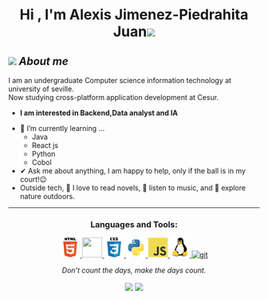 <h1 align="center"><b>Hi , I'm Alexis Jimenez-Piedrahita Juan</b><img src="https://media.giphy.com/media/1r8YvFB47nAsAy36mp/giphy.gif?cid=ecf05e47n5kryig40zryd5q6csfadmxyd9wx3fmmi7hch340&ep=v1_stickers_search&rid=giphy.gif&ct=s" width="75"></h1>


<!--
**Alejimjua/Alejimjua** is a ✨ _special_ ✨ repository because its `README.md` (this file) appears on your GitHub profile.

Here are some ideas to get you started:

- 🔭 I’m currently working on ...
- 🌱 I’m currently learning ...
- 👯 I’m looking to collaborate on ...
- 🤔 I’m looking for help with ...
- 💬 Ask me about ...
- 📫 How to reach me: ...
- 😄 Pronouns: ...
- ⚡ Fun fact: ...
-->
## <img src="https://media.giphy.com/media/v1.Y2lkPTc5MGI3NjExMWw1Yndnb2N0emYxMDh0dnpndm1hdnc4N245NWJhdzFzdmZpdDc0YiZlcD12MV9zdGlja2Vyc19zZWFyY2gmY3Q9cw/1EL4RLxT3BnBnicJiX/giphy.gif" width="50px">&nbsp;***About me***

I am an undergraduate Computer science information technology at university of seville.<br>Now studying cross-platform application development at Cesur.
* **I am interested in Backend,Data analyst and IA**
- 🌱 I’m currently learning ...
  - Java
  - React js
  - Python
  - Cobol
- ✔ Ask me about anything, I am happy to help, only if the ball is in my court!😉<br>
- Outside tech, 📖 I love to read novels, 🎵 listen to music, and 🌴 explore nature outdoors.
<hr>

<h3 align="center">Languages and Tools:</h3>

<p align="center"> 
  <a href="https://www.w3schools.com/html/" target="_blank"> 
    <img src="https://raw.githubusercontent.com/devicons/devicon/master/icons/html5/html5-original-wordmark.svg" alt="html5" width="40" height="40"/> 
  </a>
  <a href="https://www.w3schools.com/java/default.asp" target="_blank"> 
    <img src="https://icongr.am/devicon/java-original.svg" width="40" height="40"/> 
  </a>
  <a href="https://www.w3schools.com/css/" target="_blank"> 
    <img src="https://raw.githubusercontent.com/devicons/devicon/master/icons/css3/css3-original-wordmark.svg" alt="css3" width="40" height="40"/> 
  </a> 
  <a href="https://www.python.org" target="_blank"> 
    <img src="https://raw.githubusercontent.com/devicons/devicon/master/icons/python/python-original.svg" alt="python" width="40" height="40"/> 
  </a>  
  <a href="https://developer.mozilla.org/en-US/docs/Web/JavaScript" target="_blank"> 
    <img src="https://raw.githubusercontent.com/devicons/devicon/master/icons/javascript/javascript-original.svg" alt="javascript" width="40" height="40"/> 
  </a> 
  <a href="https://www.linux.org/" target="_blank"> 
    <img src="https://raw.githubusercontent.com/devicons/devicon/master/icons/linux/linux-original.svg" alt="linux" width="40" height="40"/> 
  </a> 
  <a href="https://git-scm.com/" target="_blank"> 
    <img src="https://www.vectorlogo.zone/logos/git-scm/git-scm-icon.svg" alt="git" width="40" height="40"/> 
  </a>
</p>
<p align="center">
   <i>Don’t count the days, make the days count.</i>
   <br>
<br>	
<a target="_blank" href="https://www.linkedin.com/in/alexis-jimen%C3%A9z-piedrahita-juan-3906122b3/
"><img src="https://img.shields.io/badge/-LinkedIn-0077B5?style=for-the-badge&logo=Linkedin&logoColor=white"></img></a>
<a target="_blank" href="mailto:alexhipolitolobato@gmail.com"><img src="https://img.shields.io/badge/-Gmail-D14836?style=for-the-badge&logo=Gmail&logoColor=white"></img></a>
<br>
</p>

